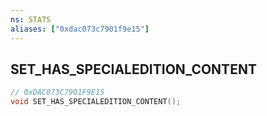 ```yaml
---
ns: STATS
aliases: ["0xdac073c7901f9e15"]
---
```

## SET_HAS_SPECIALEDITION_CONTENT

```c
// 0xDAC073C7901F9E15
void SET_HAS_SPECIALEDITION_CONTENT();
```
